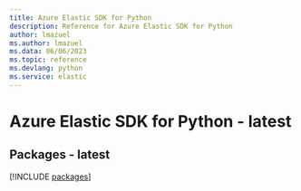 ```yaml
---
title: Azure Elastic SDK for Python
description: Reference for Azure Elastic SDK for Python
author: lmazuel
ms.author: lmazuel
ms.data: 06/06/2023
ms.topic: reference
ms.devlang: python
ms.service: elastic
---
```

# Azure Elastic SDK for Python - latest
## Packages - latest
[!INCLUDE [packages](elastic-index.md)]